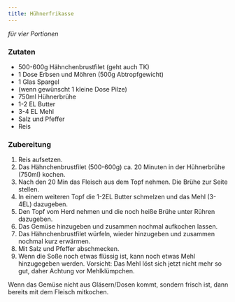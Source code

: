 ```yaml
---
title: Hühnerfrikasse
---
```

*für vier Portionen*

### Zutaten
* 500-600g Hähnchenbrustfilet (geht auch TK)
* 1 Dose Erbsen und Möhren (500g Abtropfgewicht)
* 1 Glas Spargel
* (wenn gewünscht 1 kleine Dose Pilze)
* 750ml Hühnerbrühe
* 1-2 EL Butter
* 3-4 EL Mehl
* Salz und Pfeffer
* Reis

### Zubereitung
1. Reis aufsetzen.
1. Das Hähnchenbrustfilet (500-600g) ca. 20 Minuten in der Hühnerbrühe (750ml) kochen. 
1. Nach den 20 Min das Fleisch aus dem Topf nehmen. Die Brühe zur Seite stellen. 
1. In einem weiteren Topf die 1-2EL Butter schmelzen und das Mehl (3-4EL) dazugeben.
1. Den Topf vom Herd nehmen und die noch heiße Brühe unter Rühren dazugeben. 
1. Das Gemüse hinzugeben und zusammen nochmal aufkochen lassen. 
1. Das Hähnchenbrustfilet würfeln, wieder hinzugeben und zusammen nochmal kurz erwärmen.
1. Mit Salz und Pfeffer abschmecken.
1. Wenn die Soße noch etwas flüssig ist, kann noch etwas Mehl hinzugegeben werden. Vorsicht: Das Mehl löst sich jetzt nicht mehr so gut, daher Achtung vor Mehlklümpchen. 

Wenn das Gemüse nicht aus Gläsern/Dosen kommt, sondern frisch ist, dann bereits mit dem Fleisch mitkochen.
